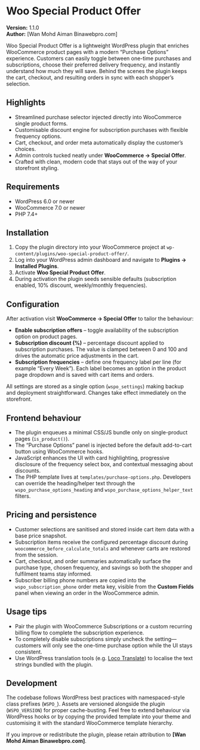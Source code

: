 # Woo Special Product Offer

**Version:** 1.1.0  \
**Author:** [Wan Mohd Aiman Binawebpro.com]

Woo Special Product Offer is a lightweight WordPress plugin that enriches WooCommerce product pages with a modern “Purchase Options” experience. Customers can easily toggle between one-time purchases and subscriptions, choose their preferred delivery frequency, and instantly understand how much they will save. Behind the scenes the plugin keeps the cart, checkout, and resulting orders in sync with each shopper’s selection.

## Highlights

- Streamlined purchase selector injected directly into WooCommerce single product forms.
- Customisable discount engine for subscription purchases with flexible frequency options.
- Cart, checkout, and order meta automatically display the customer’s choices.
- Admin controls tucked neatly under **WooCommerce → Special Offer**.
- Crafted with clean, modern code that stays out of the way of your storefront styling.

## Requirements

- WordPress 6.0 or newer
- WooCommerce 7.0 or newer
- PHP 7.4+

## Installation

1. Copy the plugin directory into your WooCommerce project at `wp-content/plugins/woo-special-product-offer/`.
2. Log into your WordPress admin dashboard and navigate to **Plugins → Installed Plugins**.
3. Activate **Woo Special Product Offer**.
4. During activation the plugin seeds sensible defaults (subscription enabled, 10% discount, weekly/monthly frequencies).

## Configuration

After activation visit **WooCommerce → Special Offer** to tailor the behaviour:

- **Enable subscription offers** – toggle availability of the subscription option on product pages.
- **Subscription discount (%)** – percentage discount applied to subscription purchases. The value is clamped between 0 and 100 and drives the automatic price adjustments in the cart.
- **Subscription frequencies** – define one frequency label per line (for example “Every Week”). Each label becomes an option in the product page dropdown and is saved with cart items and orders.

All settings are stored as a single option (`wspo_settings`) making backup and deployment straightforward. Changes take effect immediately on the storefront.

## Frontend behaviour

- The plugin enqueues a minimal CSS/JS bundle only on single-product pages (`is_product()`).
- The “Purchase Options” panel is injected before the default add-to-cart button using WooCommerce hooks.
- JavaScript enhances the UI with card highlighting, progressive disclosure of the frequency select box, and contextual messaging about discounts.
- The PHP template lives at `templates/purchase-options.php`. Developers can override the heading/helper text through the `wspo_purchase_options_heading` and `wspo_purchase_options_helper_text` filters.

## Pricing and persistence

- Customer selections are sanitised and stored inside cart item data with a base price snapshot.
- Subscription items receive the configured percentage discount during `woocommerce_before_calculate_totals` and whenever carts are restored from the session.
- Cart, checkout, and order summaries automatically surface the purchase type, chosen frequency, and savings so both the shopper and fulfilment teams stay informed.
- Subscriber billing phone numbers are copied into the `wspo_subscription_phone` order meta key, visible from the **Custom Fields** panel when viewing an order in the WooCommerce admin.

## Usage tips

- Pair the plugin with WooCommerce Subscriptions or a custom recurring billing flow to complete the subscription experience.
- To completely disable subscriptions simply uncheck the setting—customers will only see the one-time purchase option while the UI stays consistent.
- Use WordPress translation tools (e.g. [Loco Translate](https://wordpress.org/plugins/loco-translate/)) to localise the text strings bundled with the plugin.

## Development

The codebase follows WordPress best practices with namespaced-style class prefixes (`WSPO_`). Assets are versioned alongside the plugin (`WSPO_VERSION`) for proper cache-busting. Feel free to extend behaviour via WordPress hooks or by copying the provided template into your theme and customising it with the standard WooCommerce template hierarchy.

If you improve or redistribute the plugin, please retain attribution to **[Wan Mohd Aiman Binawebpro.com]**.
